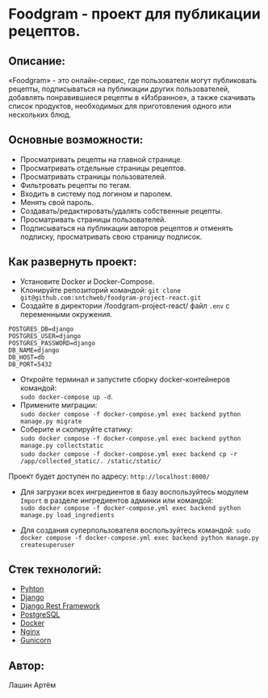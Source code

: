 # Foodgram - проект для публикации рецептов.
## Описание:
«Foodgram» - это онлайн-сервис, где пользователи могут публиковать рецепты, подписываться на публикации других пользователей, добавлять понравившиеся рецепты в «Избранное», а также скачивать список продуктов, необходимых для приготовления одного или нескольких блюд.
##  Основные возможности:
-   Просматривать рецепты на главной странице.
-   Просматривать отдельные страницы рецептов.
-   Просматривать страницы пользователей.
-   Фильтровать рецепты по тегам.
-   Входить в систему под логином и паролем.
-   Менять свой пароль.
-   Создавать/редактировать/удалять собственные рецепты.
-   Просматривать страницы пользователей.
-   Подписываться на публикации авторов рецептов и отменять подписку, просматривать свою страницу подписок.

## Как развернуть проект:

* Установите Docker и Docker-Compose.
* Клонируйте репозиторий командой:
`git clone git@github.com:sntchweb/foodgram-project-react.git`
* Создайте в директории /foodgram-project-react/ файл `.env` с переменными окружения.
```
POSTGRES_DB=django
POSTGRES_USER=django
POSTGRES_PASSWORD=django
DB_NAME=django
DB_HOST=db
DB_PORT=5432
```
* Откройте терминал и запустите сборку docker-контейнеров командой:  
`sudo docker-compose up -d`.  
* Примените миграции:  
`sudo docker compose -f docker-compose.yml exec backend python manage.py migrate`  
* Соберите и скопируйте статику:  
`sudo docker compose -f docker-compose.yml exec backend python manage.py collectstatic`  
`sudo docker compose -f docker-compose.yml exec backend cp -r /app/collected_static/. /static/static/`

Проект будет доступен по адресу: `http://localhost:8000/`  
* Для загрузки всех ингредиентов в базу воспользуйтесь модулем `Import` в разделе ингредиентов админки или командой:  
`sudo docker compose -f docker-compose.yml exec backend python manage.py load_ingredients`

* Для создания суперпользователя воспользуйтесь командой:
`sudo docker compose -f docker-compose.yml exec backend python manage.py createsuperuser`


## Стек технологий:
* [Pyhton](https://www.python.org/)
* [Django](https://www.djangoproject.com/)
* [Django Rest Framework](https://www.django-rest-framework.org/)
* [PostgreSQL](https://www.postgresql.org/)
* [Docker](https://www.docker.com/)
* [Nginx](https://nginx.org/ru/)
* [Gunicorn](https://gunicorn.org/)

## Автор:
Лашин Артём
